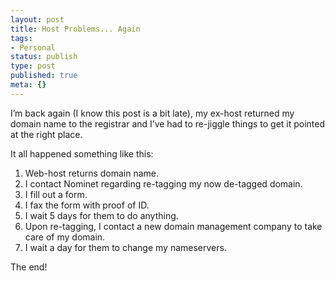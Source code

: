 ```yaml
---
layout: post
title: Host Problems... Again
tags:
- Personal
status: publish
type: post
published: true
meta: {}
---
```

I’m back again (I know this post is a bit late), my ex-host returned my domain name to the registrar and I’ve had to re-jiggle things to get it pointed at the right place.

It all happened something like this:
<ol>
	<li>Web-host returns domain name.</li>
	<li>I contact Nominet regarding re-tagging my now de-tagged domain.</li>
	<li>I fill out a form.</li>
	<li>I fax the form with proof of ID.</li>
	<li>I wait 5 days for them to do anything.</li>
	<li>Upon re-tagging, I contact a new domain management company to take care of my domain.</li>
	<li>I wait a day for them to change my nameservers.</li>
</ol>
The end!

